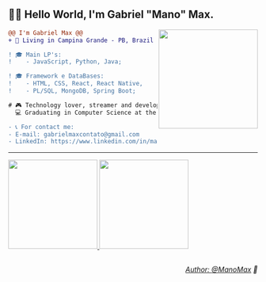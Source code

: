 ## 👋🏾 Hello World, I'm Gabriel "Mano" Max.

<img align="right" height="200" src="https://i.imgur.com/kPL8l84.gif"/>

```diff
@@ I'm Gabriel Max @@
+ 📌 Living in Campina Grande - PB, Brazil 🇧🇷.

! 🎓 Main LP's:
!    - JavaScript, Python, Java;

! 🎓 Framework e DataBases:
!    - HTML, CSS, React, React Native,
!    - PL/SQL, MongoDB, Spring Boot;

# 🎮 Technology lover, streamer and developer of a gamer community.
  💻 Graduating in Computer Science at the Federal University of Campina Grande

- 📞 For contact me:
- E-mail: gabrielmaxcontato@gmail.com
- LinkedIn: https://www.linkedin.com/in/manomax/
```

___

 <div>
  <a href="https://github.com/ManoMax">
  <img height="180em" src="https://github-readme-stats.vercel.app/api?username=ManoMax&show_icons=true&theme=tokyonight&include_all_commits=true&count_private=true"/>
  <img height="180em" src="https://github-readme-stats.vercel.app/api/top-langs/?username=ManoMax&layout=compact&langs_count=7&theme=tokyonight"/>
</div>
  
##

<div align="right">
  <p><i>
    Author: <a href="https://www.linkedin.com/in/manomax/">@ManoMax</a> 💜
  </i></p>
</div>
  
<!--
                     RASCUNHOS:

<div style="display: inline_block"><br>
  <img align="center" alt="ManoMax-Js" height="30" width="40" src="https://raw.githubusercontent.com/devicons/devicon/master/icons/javascript/javascript-plain.svg">
  <img align="center" alt="ManoMax-MongoDB" height="30" width="40" src="https://raw.githubusercontent.com/devicons/devicon/master/icons/mongodb/mongodb-original.svg">
  <img align="center" alt="ManoMax-React" height="30" width="40" src="https://raw.githubusercontent.com/devicons/devicon/master/icons/react/react-original.svg">
  <img align="center" alt="ManoMax-Python" height="30" width="40" src="https://raw.githubusercontent.com/devicons/devicon/master/icons/python/python-original.svg">
  <img align="center" alt="ManoMax-Java" height="30" width="40" src="https://raw.githubusercontent.com/devicons/devicon/master/icons/java/java-original.svg">
  <img align="center" alt="ManoMax-Spring" height="30" width="40" src="https://raw.githubusercontent.com/devicons/devicon/master/icons/spring/spring-original.svg">
  <img align="center" alt="ManoMax-MySQL" height="30" width="40" src="https://raw.githubusercontent.com/devicons/devicon/master/icons/mysql/mysql-plain.svg">
</div>

<div> 
  <a href="https://www.youtube.com/ManoMax" target="_blank"><img src="https://img.shields.io/badge/YouTube-FF0000?style=for-the-badge&logo=youtube&logoColor=white" target="_blank"></a>
  <a href="https://instagram.com/gabrielmax.vm" target="_blank"><img src="https://img.shields.io/badge/-Instagram-%23E4405F?style=for-the-badge&logo=instagram&logoColor=white" target="_blank"></a>
 	<a href="https://www.twitch.tv/ManinhoMax" target="_blank"><img src="https://img.shields.io/badge/Twitch-9146FF?style=for-the-badge&logo=twitch&logoColor=white" target="_blank"></a>
 <a href="https://discord.gg/ASwuvJr" target="_blank"><img src="https://img.shields.io/badge/Discord-7289DA?style=for-the-badge&logo=discord&logoColor=white" target="_blank"></a> 
  <a href = "mailto:gabrielmaxcontato@gmail.com"><img src="https://img.shields.io/badge/-Gmail-%23333?style=for-the-badge&logo=gmail&logoColor=white" target="_blank"></a>
  <a href="https://www.linkedin.com/in/ManoMax" target="_blank"><img src="https://img.shields.io/badge/-LinkedIn-%230077B5?style=for-the-badge&logo=linkedin&logoColor=white" target="_blank"></a> 
 <a href="https://www.facebook.com/gabrielmax.vm/" target="_blank"><img src="https://img.shields.io/badge/Facebook-1877F2?style=for-the-badge&logo=facebook&logoColor=white" target="_blank"></a>
 <a href="https://twitter.com/maninho_max" target="_blank"><img src="https://img.shields.io/badge/Twitter-1DA1F2?style=for-the-badge&logo=twitter&logoColor=white" target="_blank"></a>
</div>

<div>
  <h3>💻 Abilities:</h3>
  <div>
    <img height="22" src="https://img.shields.io/badge/-Python-yellow?logo=python&logoColor=white&style=flat-square"/>
    <img height="22" src="https://img.shields.io/badge/-Java-brown?logo=java&logoColor=white&style=flat-square"/>
    <img height="22" src="https://img.shields.io/badge/-Spring-6DB33F?logo=spring&logoColor=white&style=flat-square"/>
    <img height="22" src="https://img.shields.io/badge/-JavaScript-orange?logo=javascript&logoColor=white&style=flat-square"/>
    <img height="22" src="https://img.shields.io/badge/-PL%20/SQL-purple?logo=mysql&logoColor=white&style=flat-square"/>
    <img height="22" src="https://img.shields.io/badge/MongoDB-4EA94B?logo=mongodb&logoColor=white&style=flat-square"/>
  </div>

  <h3>🔨 Tools:</h3>
  <div>
    <img height="22" src="https://img.shields.io/badge/-GitHub-100000?logo=github&logoColor=white&style=flat-square"/>
    <img height="22" src="https://img.shields.io/badge/-VSCode-0078D4?logo=visual%20studio%20code&logoColor=white&style=flat-square"/>
    <img height="22" src="https://img.shields.io/badge/-Eclipse-2C2255?logo=eclipse&logoColor=white&style=flat-square"/>
    <img height="22" src="https://img.shields.io/badge/-Insomnia-5849be?logo=Insomnia&logoColor=white&style=flat-square"/>
  </div>

  <h3>📚 Studying:</h3>
  <div>
    <img height="22" src="https://img.shields.io/badge/-ReactJS-61DAFB?logo=react&logoColor=white&style=flat-square"/>
    <img height="22" src="https://img.shields.io/badge/-Angular-DD0031?logo=angular&logoColor=white&style=flat-square"/>
    <img height="22" src="https://img.shields.io/badge/-HTML-239120?logo=html5&logoColor=white&style=flat-square"/>
    <img height="22" src="https://img.shields.io/badge/-CSS3-1572B6?logo=css3&logoColor=white&style=flat-square"/>
  </div>
</div>

-->

<!-- ![ManoMax GitHub stats](https://github-readme-stats.vercel.app/api?username=ManoMax&show_icons=true&theme=tokyonight) -->
<!-- <a href="https://linktr.ee/MelhorDeTres" target="_blank"><img height="30" src="https://imgur.com/OHjHoyn.png"></a> -->

<!--
**ManoMax/ManoMax** is a ✨ _special_ ✨ repository because its `README.md` (this file) appears on your GitHub profile.

Here are some ideas to get you started:

- 🔭 I’m currently working on ...
- 🌱 I’m currently learning ...
- 👯 I’m looking to collaborate on ...
- 🤔 I’m looking for help with ...
- 💬 Ask me about ...
- 📫 How to reach me: ...
- 😄 Pronouns: ...
- ⚡ Fun fact: ...

-->
